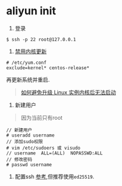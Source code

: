 # aliyun init

1. 登录
```
$ ssh -p 22 root@127.0.0.1
```

1. [禁用内核更新](https://help.aliyun.com/knowledge_detail/52869.html)
```
# /etc/yum.conf
exclude=kernel* centos-release*
```

再更新系统并重启.

> [如何避免升级 Linux 实例内核后无法启动](https://help.aliyun.com/knowledge_detail/59360.html)

1. 新建用户
> 因为当前只有root

```
// 新建用户
# useradd username
// 添加sudo权限
# vim /etc/sudoers 或 visudo
// username  ALL=(ALL)  NOPASSWD:ALL
// 修改密码
# passwd username
```

1. 配置ssh
[参考](security/2015_07_08_001.md),但推荐使用`ed25519`.